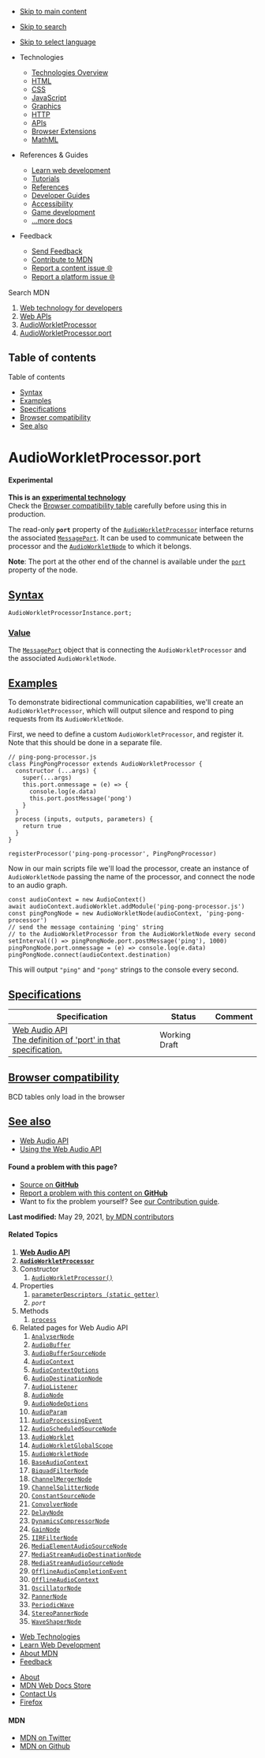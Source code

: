 -   <a href="#content" id="skip-main">Skip to main content</a>
-   <a href="#main-q" id="skip-search">Skip to search</a>
-   <a href="#select-language" id="skip-select-language">Skip to select language</a>

-   Technologies
    -   [Technologies Overview](https://developer.mozilla.org/en-US/docs/Web)
    -   [HTML](https://developer.mozilla.org/en-US/docs/Web/HTML)
    -   [CSS](https://developer.mozilla.org/en-US/docs/Web/CSS)
    -   [JavaScript](https://developer.mozilla.org/en-US/docs/Web/JavaScript)
    -   [Graphics](https://developer.mozilla.org/en-US/docs/Web/Guide/Graphics)
    -   [HTTP](https://developer.mozilla.org/en-US/docs/Web/HTTP)
    -   [APIs](https://developer.mozilla.org/en-US/docs/Web/API)
    -   [Browser Extensions](https://developer.mozilla.org/en-US/docs/Mozilla/Add-ons/WebExtensions)
    -   [MathML](https://developer.mozilla.org/en-US/docs/Web/MathML)
-   References & Guides
    -   [Learn web development](https://developer.mozilla.org/en-US/docs/Learn)
    -   [Tutorials](https://developer.mozilla.org/en-US/docs/Web/Tutorials)
    -   [References](https://developer.mozilla.org/en-US/docs/Web/Reference)
    -   [Developer Guides](https://developer.mozilla.org/en-US/docs/Web/Guide)
    -   [Accessibility](https://developer.mozilla.org/en-US/docs/Web/Accessibility)
    -   [Game development](https://developer.mozilla.org/en-US/docs/Games)
    -   [...more docs](https://developer.mozilla.org/en-US/docs/Web)
-   Feedback
    -   [Send Feedback](https://developer.mozilla.org/en-US/docs/MDN/Contribute/Feedback)
    -   [Contribute to MDN](https://developer.mozilla.org/en-US/docs/MDN/Contribute)
    -   [Report a content issue 🌐](https://github.com/mdn/content/issues/new)
    -   [Report a platform issue 🌐](https://github.com/mdn/yari/issues/new)

Search MDN

1.  <a href="https://developer.mozilla.org/en-US/docs/Web" class="breadcrumb"><span data-property="name">Web technology for developers</span></a>
2.  <a href="https://developer.mozilla.org/en-US/docs/Web/API" class="breadcrumb"><span data-property="name">Web APIs</span></a>
3.  <a href="https://developer.mozilla.org/en-US/docs/Web/API/AudioWorkletProcessor" class="breadcrumb-penultimate"><span data-property="name">AudioWorkletProcessor</span></a>
4.  <a href="https://developer.mozilla.org/en-US/docs/Web/API/AudioWorkletProcessor/port" class="breadcrumb-current-page"><span data-property="name">AudioWorkletProcessor.port</span></a>

Table of contents
-----------------

Table of contents

-   [Syntax](#syntax)
-   [Examples](#examples)
-   [Specifications](#specifications)
-   [Browser compatibility](#browser_compatibility)
-   [See also](#see_also)

AudioWorkletProcessor.port
==========================

#### Experimental

**This is an [experimental technology](https://developer.mozilla.org/en-US/docs/MDN/Guidelines/Conventions_definitions#experimental)**  
Check the [Browser compatibility table](#browser_compatibility) carefully before using this in production.

The read-only **`port`** property of the [`AudioWorkletProcessor`](https://developer.mozilla.org/en-US/docs/Web/API/AudioWorkletProcessor) interface returns the associated [`MessagePort`](https://developer.mozilla.org/en-US/docs/Web/API/MessagePort). It can be used to communicate between the processor and the [`AudioWorkletNode`](https://developer.mozilla.org/en-US/docs/Web/API/AudioWorkletNode) to which it belongs.

**Note**: The port at the other end of the channel is available under the [`port`](https://developer.mozilla.org/en-US/docs/Web/API/AudioWorkletNode/port "port") property of the node.

[Syntax](#syntax "Permalink to Syntax")
---------------------------------------

    AudioWorkletProcessorInstance.port;

### [Value](#value "Permalink to Value")

The [`MessagePort`](https://developer.mozilla.org/en-US/docs/Web/API/MessagePort) object that is connecting the `AudioWorkletProcessor` and the associated `AudioWorkletNode`.

[Examples](#examples "Permalink to Examples")
---------------------------------------------

To demonstrate bidirectional communication capabilities, we'll create an `AudioWorkletProcessor`, which will output silence and respond to ping requests from its `AudioWorkletNode`.

First, we need to define a custom `AudioWorkletProcessor`, and register it. Note that this should be done in a separate file.

    // ping-pong-processor.js
    class PingPongProcessor extends AudioWorkletProcessor {
      constructor (...args) {
        super(...args)
        this.port.onmessage = (e) => {
          console.log(e.data)
          this.port.postMessage('pong')
        }
      }
      process (inputs, outputs, parameters) {
        return true
      }
    }

    registerProcessor('ping-pong-processor', PingPongProcessor)

Now in our main scripts file we'll load the processor, create an instance of `AudioWorkletNode` passing the name of the processor, and connect the node to an audio graph.

    const audioContext = new AudioContext()
    await audioContext.audioWorklet.addModule('ping-pong-processor.js')
    const pingPongNode = new AudioWorkletNode(audioContext, 'ping-pong-processor')
    // send the message containing 'ping' string
    // to the AudioWorkletProcessor from the AudioWorkletNode every second
    setInterval(() => pingPongNode.port.postMessage('ping'), 1000)
    pingPongNode.port.onmessage = (e) => console.log(e.data)
    pingPongNode.connect(audioContext.destination)

This will output `"ping"` and `"pong"` strings to the console every second.

[Specifications](#specifications "Permalink to Specifications")
---------------------------------------------------------------

<table><thead><tr class="header"><th>Specification</th><th>Status</th><th>Comment</th></tr></thead><tbody><tr class="odd"><td><a href="https://webaudio.github.io/web-audio-api/#dom-audioworkletprocessor-port" class="external">Web Audio API<br />
<span class="small">The definition of 'port' in that specification.</span></a></td><td><span class="spec-wd">Working Draft</span></td><td></td></tr></tbody></table>

[Browser compatibility](#browser_compatibility "Permalink to Browser compatibility")
------------------------------------------------------------------------------------

BCD tables only load in the browser

[See also](#see_also "Permalink to See also")
---------------------------------------------

-   [Web Audio API](https://developer.mozilla.org/en-US/docs/Web/API/Web_Audio_API)
-   [Using the Web Audio API](https://developer.mozilla.org/en-US/docs/Web/API/Web_Audio_API/Using_Web_Audio_API)

#### Found a problem with this page?

-   [Source on **GitHub**](https://github.com/mdn/content/blob/main/files/en-us/web/api/audioworkletprocessor/port/index.html "Folder: en-us/web/api/audioworkletprocessor/port (Opens in a new tab)")
-   [Report a problem with this content on **GitHub**](https://github.com/mdn/content/issues/new?body=MDN+URL%3A+https%3A%2F%2Fdeveloper.mozilla.org%2Fen-US%2Fdocs%2FWeb%2FAPI%2FAudioWorkletProcessor%2Fport%0A%0A%23%23%23%23+What+information+was+incorrect%2C+unhelpful%2C+or+incomplete%3F%0A%0A%0A%23%23%23%23+Specific+section+or+headline%3F%0A%0A%0A%23%23%23%23+What+did+you+expect+to+see%3F%0A%0A%0A%23%23%23%23+Did+you+test+this%3F+If+so%2C+how%3F%0A%0A%0A%3C%21--+Do+not+make+changes+below+this+line+--%3E%0A%3Cdetails%3E%0A%3Csummary%3EMDN+Content+page+report+details%3C%2Fsummary%3E%0A%0A*+Folder%3A+%60en-us%2Fweb%2Fapi%2Faudioworkletprocessor%2Fport%60%0A*+MDN+URL%3A+https%3A%2F%2Fdeveloper.mozilla.org%2Fen-US%2Fdocs%2FWeb%2FAPI%2FAudioWorkletProcessor%2Fport%0A*+GitHub+URL%3A+https%3A%2F%2Fgithub.com%2Fmdn%2Fcontent%2Fblob%2Fmain%2Ffiles%2Fen-us%2Fweb%2Fapi%2Faudioworkletprocessor%2Fport%2Findex.html%0A*+Last+commit%3A+https%3A%2F%2Fgithub.com%2Fmdn%2Fcontent%2Fcommit%2Fc141b2c35a21ca911a3dc050de0d77695873dba5%0A*+Document+last+modified%3A+2021-05-29T02%3A55%3A10.000Z%0A%0A%3C%2Fdetails%3E&title=Issue+with+%22AudioWorkletProcessor.port%22%3A+%28short+summary+here+please%29&labels=Content%3AWebAPI%2Cneeds-triage "This will take you to https://github.com/mdn/content to file a new issue")
-   Want to fix the problem yourself? See [our Contribution guide](https://github.com/mdn/content/blob/main/README.md).

**Last modified:** May 29, 2021, [by MDN contributors](https://developer.mozilla.org/en-US/docs/Web/API/AudioWorkletProcessor/port/contributors.txt)

#### Related Topics

1.  **[Web Audio API](https://developer.mozilla.org/en-US/docs/Web/API/Web_Audio_API)**
2.  **[`AudioWorkletProcessor`](https://developer.mozilla.org/en-US/docs/Web/API/AudioWorkletProcessor)**
3.  Constructor
    1.  [`AudioWorkletProcessor()`](https://developer.mozilla.org/en-US/docs/Web/API/AudioWorkletProcessor/AudioWorkletProcessor)
4.  Properties
    1.  [`parameterDescriptors (static getter)`](https://developer.mozilla.org/en-US/docs/Web/API/AudioWorkletProcessor/parameterDescriptors)
    2.  *`port`*
5.  Methods
    1.  [`process`](https://developer.mozilla.org/en-US/docs/Web/API/AudioWorkletProcessor/process)
6.  Related pages for Web Audio API
    1.  [`AnalyserNode`](https://developer.mozilla.org/en-US/docs/Web/API/AnalyserNode)
    2.  [`AudioBuffer`](https://developer.mozilla.org/en-US/docs/Web/API/AudioBuffer)
    3.  [`AudioBufferSourceNode`](https://developer.mozilla.org/en-US/docs/Web/API/AudioBufferSourceNode)
    4.  [`AudioContext`](https://developer.mozilla.org/en-US/docs/Web/API/AudioContext)
    5.  [`AudioContextOptions`](https://developer.mozilla.org/en-US/docs/Web/API/AudioContextOptions)
    6.  [`AudioDestinationNode`](https://developer.mozilla.org/en-US/docs/Web/API/AudioDestinationNode)
    7.  [`AudioListener`](https://developer.mozilla.org/en-US/docs/Web/API/AudioListener)
    8.  [`AudioNode`](https://developer.mozilla.org/en-US/docs/Web/API/AudioNode)
    9.  [`AudioNodeOptions`](https://developer.mozilla.org/en-US/docs/Web/API/AudioNodeOptions)
    10. [`AudioParam`](https://developer.mozilla.org/en-US/docs/Web/API/AudioParam)
    11. [`AudioProcessingEvent`](https://developer.mozilla.org/en-US/docs/Web/API/AudioProcessingEvent)
    12. [`AudioScheduledSourceNode`](https://developer.mozilla.org/en-US/docs/Web/API/AudioScheduledSourceNode)
    13. [`AudioWorklet`](https://developer.mozilla.org/en-US/docs/Web/API/AudioWorklet)
    14. [`AudioWorkletGlobalScope`](https://developer.mozilla.org/en-US/docs/Web/API/AudioWorkletGlobalScope)
    15. [`AudioWorkletNode`](https://developer.mozilla.org/en-US/docs/Web/API/AudioWorkletNode)
    16. [`BaseAudioContext`](https://developer.mozilla.org/en-US/docs/Web/API/BaseAudioContext)
    17. [`BiquadFilterNode`](https://developer.mozilla.org/en-US/docs/Web/API/BiquadFilterNode)
    18. [`ChannelMergerNode`](https://developer.mozilla.org/en-US/docs/Web/API/ChannelMergerNode)
    19. [`ChannelSplitterNode`](https://developer.mozilla.org/en-US/docs/Web/API/ChannelSplitterNode)
    20. [`ConstantSourceNode`](https://developer.mozilla.org/en-US/docs/Web/API/ConstantSourceNode)
    21. [`ConvolverNode`](https://developer.mozilla.org/en-US/docs/Web/API/ConvolverNode)
    22. [`DelayNode`](https://developer.mozilla.org/en-US/docs/Web/API/DelayNode)
    23. [`DynamicsCompressorNode`](https://developer.mozilla.org/en-US/docs/Web/API/DynamicsCompressorNode)
    24. [`GainNode`](https://developer.mozilla.org/en-US/docs/Web/API/GainNode)
    25. [`IIRFilterNode`](https://developer.mozilla.org/en-US/docs/Web/API/IIRFilterNode)
    26. [`MediaElementAudioSourceNode`](https://developer.mozilla.org/en-US/docs/Web/API/MediaElementAudioSourceNode)
    27. [`MediaStreamAudioDestinationNode`](https://developer.mozilla.org/en-US/docs/Web/API/MediaStreamAudioDestinationNode)
    28. [`MediaStreamAudioSourceNode`](https://developer.mozilla.org/en-US/docs/Web/API/MediaStreamAudioSourceNode)
    29. [`OfflineAudioCompletionEvent`](https://developer.mozilla.org/en-US/docs/Web/API/OfflineAudioCompletionEvent)
    30. [`OfflineAudioContext`](https://developer.mozilla.org/en-US/docs/Web/API/OfflineAudioContext)
    31. [`OscillatorNode`](https://developer.mozilla.org/en-US/docs/Web/API/OscillatorNode)
    32. [`PannerNode`](https://developer.mozilla.org/en-US/docs/Web/API/PannerNode)
    33. [`PeriodicWave`](https://developer.mozilla.org/en-US/docs/Web/API/PeriodicWave)
    34. [`StereoPannerNode`](https://developer.mozilla.org/en-US/docs/Web/API/StereoPannerNode)
    35. [`WaveShaperNode`](https://developer.mozilla.org/en-US/docs/Web/API/WaveShaperNode)

-   [Web Technologies](https://developer.mozilla.org/en-US/docs/Web)
-   [Learn Web Development](https://developer.mozilla.org/en-US/docs/Learn)
-   [About MDN](https://developer.mozilla.org/en-US/docs/MDN/About)
-   [Feedback](https://developer.mozilla.org/en-US/docs/MDN/Feedback)

<!-- -->

-   [About](https://www.mozilla.org/about/)
-   [MDN Web Docs Store](https://shop.spreadshirt.com/mdn-store/)
-   [Contact Us](https://www.mozilla.org/contact/)
-   [Firefox](https://www.mozilla.org/firefox/?utm_source=developer.mozilla.org&utm_campaign=footer&utm_medium=referral)

#### MDN

-   <a href="https://twitter.com/mozdevnet" class="social-icon twitter"><span class="visually-hidden">MDN on Twitter</span></a>
-   <a href="https://github.com/mdn/" class="social-icon github"><span class="visually-hidden">MDN on Github</span></a>
